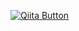 [![Qiita Button](https://github2qiita.herokuapp.com/assets/img/aqiita.png)](https://github2qiita.herokuapp.com/)
